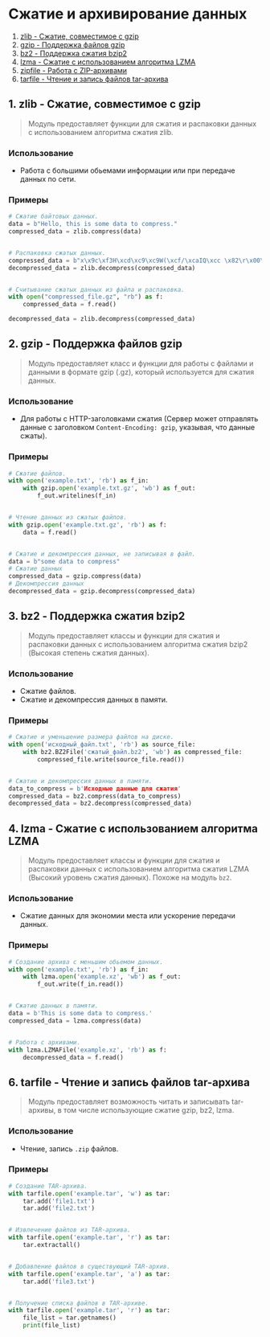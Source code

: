 # Сжатие и архивирование данных
1. [zlib - Сжатие, совместимое с gzip](#1)
2. [gzip - Поддержка файлов gzip](#2)
3. [bz2 - Поддержка сжатия bzip2](#3)
4. [lzma - Сжатие с использованием алгоритма LZMA](#4)
5. [zipfile - Работа с ZIP-архивами](#5)
6. [tarfile - Чтение и запись файлов tar-архива](#6)


## <div id="1">1. zlib - Сжатие, совместимое с gzip</div>
> Модуль предоставляет функции для сжатия и распаковки данных с использованием алгоритма сжатия zlib.
### Использование
- Работа с большими обьемами информации или при передаче данных по сети.
### Примеры
```python
# Сжатие байтовых данных.
data = b"Hello, this is some data to compress."
compressed_data = zlib.compress(data)


# Распаковка сжатых данных.
compressed_data = b"x\x9c\xf3H\xcd\xc9\xc9W(\xcf/\xcaIQ\xcc \x82\r\x00\xbd\r"
decompressed_data = zlib.decompress(compressed_data)


# Считывание сжатых данных из файла и распаковка.
with open("compressed_file.gz", "rb") as f:
    compressed_data = f.read()

decompressed_data = zlib.decompress(compressed_data)
```


## <div id="2">2. gzip - Поддержка файлов gzip</div>
> Модуль предоставляет класс и функции для работы с файлами и данными в формате gzip (.gz), который используется для сжатия данных.
### Использование
- Для работы с HTTP-заголовками сжатия (Сервер может отправлять данные с заголовком `Content-Encoding: gzip`, указывая, что данные сжаты).
### Примеры
```python
# Сжатие файлов.
with open('example.txt', 'rb') as f_in:
    with gzip.open('example.txt.gz', 'wb') as f_out:
        f_out.writelines(f_in)


# Чтение данных из сжатых файлов.
with gzip.open('example.txt.gz', 'rb') as f:
    data = f.read()


# Сжатие и декомпрессия данных, не записывая в файл.
data = b"some data to compress"
# Сжатие данных
compressed_data = gzip.compress(data)
# Декомпрессия данных
decompressed_data = gzip.decompress(compressed_data)
```


## <div id="3">3. bz2 - Поддержка сжатия bzip2</div>
> Модуль предоставляет классы и функции для сжатия и распаковки данных с использованием алгоритма сжатия bzip2 (Высокая степень сжатия данных).
### Использование
- Сжатие файлов.
- Сжатие и декомпрессия данных в памяти.
### Примеры
```python
# Сжатие и уменьшение размера файлов на диске.
with open('исходный_файл.txt', 'rb') as source_file:
    with bz2.BZ2File('сжатый_файл.bz2', 'wb') as compressed_file:
        compressed_file.write(source_file.read())


# Сжатие и декомпрессия данных в памяти.
data_to_compress = b'Исходные данные для сжатия'
compressed_data = bz2.compress(data_to_compress)
decompressed_data = bz2.decompress(compressed_data)
```


## <div id="4">4. lzma - Сжатие с использованием алгоритма LZMA</div>
> Модуль предоставляет классы и функции для сжатия и распаковки данных с использованием алгоритма сжатия LZMA (Высокий уровень сжатия данных). Похоже на модуль `bz2`.
### Использование
- Сжатие данных для экономии места или ускорение передачи данных.
### Примеры
```python
# Создание архива с меньшим обьемом данных.
with open('example.txt', 'rb') as f_in:
    with lzma.open('example.xz', 'wb') as f_out:
        f_out.write(f_in.read())


# Сжатие данных в памяти.
data = b'This is some data to compress.'
compressed_data = lzma.compress(data)


# Работа с архивами.
with lzma.LZMAFile('example.xz', 'rb') as f:
    decompressed_data = f.read()
```


## <div id="6">6. tarfile - Чтение и запись файлов tar-архива</div>
> Модуль предоставляет возможность читать и записывать tar-архивы, в том числе использующие сжатие gzip, bz2, lzma.
### Использование
- Чтение, запись `.zip` файлов.
### Примеры
```python
# Создание TAR-архива.
with tarfile.open('example.tar', 'w') as tar:
    tar.add('file1.txt')
    tar.add('file2.txt')


# Извлечение файлов из TAR-архива.
with tarfile.open('example.tar', 'r') as tar:
    tar.extractall()


# Добавление файлов в существующий TAR-архив.
with tarfile.open('example.tar', 'a') as tar:
    tar.add('file3.txt')


# Получение списка файлов в TAR-архиве.
with tarfile.open('example.tar', 'r') as tar:
    file_list = tar.getnames()
    print(file_list)
```


